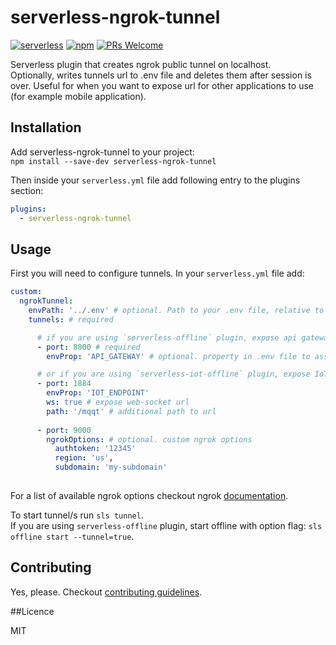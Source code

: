 # serverless-ngrok-tunnel
[![serverless](http://public.serverless.com/badges/v3.svg)](http://www.serverless.com)
[![npm](https://img.shields.io/npm/v/serverless-ngrok-tunnel.svg)](https://www.npmjs.com/package/serverless-ngrok-tunnel)
[![PRs Welcome](https://img.shields.io/badge/PRs-welcome-brightgreen.svg)](#contributing)

Serverless plugin that creates ngrok public tunnel on localhost.  
Optionally, writes tunnels url to .env file and deletes them after session is over. Useful for when you want to expose url for other applications to use (for example mobile application).

## Installation

Add serverless-ngrok-tunnel to your project:  
`npm install --save-dev serverless-ngrok-tunnel`  

Then inside your `serverless.yml` file add following entry to the plugins section:  
```yaml
plugins:
  - serverless-ngrok-tunnel
```

## Usage

First you will need to configure tunnels. In your `serverless.yml` file add:
```yaml
custom:
  ngrokTunnel:
    envPath: '../.env' # optional. Path to your .env file, relative to serverless.yml file
    tunnels: # required

      # if you are using `serverless-offline` plugin, expose api gateway
      - port: 8000 # required
        envProp: 'API_GATEWAY' # optional. property in .env file to assign url value to

      # or if you are using `serverless-iot-offline` plugin, expose IoT endpoint
      - port: 1884
        envProp: 'IOT_ENDPOINT'
        ws: true # expose web-socket url
        path: '/mqqt' # additional path to url
        
      - port: 9000
        ngrokOptions: # optional. custom ngrok options
          authtoken: '12345'
          region: 'us',
          subdomain: 'my-subdomain'
          
```
For a list of available ngrok options checkout ngrok [documentation](https://github.com/bubenshchykov/ngrok#options).  

To start tunnel/s run `sls tunnel`.  
If you are using `serverless-offline` plugin, start offline with option flag: `sls offline start --tunnel=true`.

## Contributing

Yes, please. Checkout [contributing guidelines](./CONTRIBUTING.md).

##Licence

MIT